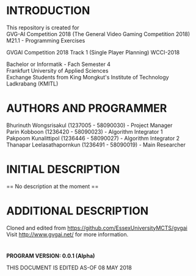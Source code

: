 # INTRODUCTION

  This repository is created for <br>
  GVG-AI Competition 2018 (The General Video Gaming Competition 2018)<br>
  M21.1 - Programming Exercises<br>

  GVGAI Competition 2018 Track 1 (Single Player Planning) WCCI-2018<br>

  Bachelor or Informatik - Fach Semester 4<br>
  Frankfurt University of Applied Sciences<br>
  Exchange Students from King Mongkut's Institute of Technology Ladkrabang (KMITL)<br>

# AUTHORS AND PROGRAMMER

  Bhurinuth Wongsrisakul (1237005 - 58090030) - Project Manager  <br>
  Parin Kobboon (1236420 - 58090023) -  Algorithm Integrator 1<br>
  Pakpoom Kunalittipol (1236446 - 58090027) - Algorithm Integrator 2<br>
  Thanapar Leelasathapornkun (1236491 - 58090019) - Main Researcher<br>


# INITIAL DESCRIPTION

  == No description at the moment ==

# ADDITIONAL DESCRIPTION

  Cloned and edited from https://github.com/EssexUniversityMCTS/gvgai
  Visit http://www.gvgai.net/ for more information.

# 
**PROGRAM VERSION: 0.0.1 (Alpha)<br>**

THIS DOCUMENT IS EDITED AS-OF 08 MAY 2018<br>
